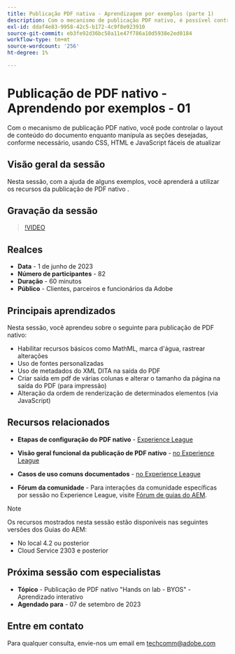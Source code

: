 ```yaml
---
title: Publicação PDF nativa - Aprendizagem por exemplos (parte 1)
description: Com o mecanismo de publicação PDF nativo, é possível controlar o layout de conteúdo do documento enquanto manipula as seções desejadas, conforme necessário, usando CSS, HTML e JavaScript de fácil atualização.
exl-id: ddaf4e83-9958-42c5-b172-4c9f8e923910
source-git-commit: eb3fe92d36bc58a11e47f786a10d5938e2ed0184
workflow-type: tm+mt
source-wordcount: '256'
ht-degree: 1%

---
```


# Publicação de PDF nativo - Aprendendo por exemplos - 01

Com o mecanismo de publicação PDF nativo, você pode controlar o layout de conteúdo do documento enquanto manipula as seções desejadas, conforme necessário, usando CSS, HTML e JavaScript fáceis de atualizar

## Visão geral da sessão

Nesta sessão, com a ajuda de alguns exemplos, você aprenderá a utilizar os recursos da publicação de PDF nativo .

## Gravação da sessão

>[!VIDEO](https://video.tv.adobe.com/v/3420092/native-pdf-aem-guides?quality=12&learn=on)

## Realces

- **Data** - 1 de junho de 2023
- **Número de participantes** - 82
- **Duração** - 60 minutos
- **Público** - Clientes, parceiros e funcionários da Adobe

## Principais aprendizados

Nesta sessão, você aprendeu sobre o seguinte para publicação de PDF nativo:
- Habilitar recursos básicos como MathML, marca d&#39;água, rastrear alterações
- Uso de fontes personalizadas
- Uso de metadados do XML DITA na saída do PDF
- Criar saída em pdf de várias colunas e alterar o tamanho da página na saída do PDF (para impressão)
- Alteração da ordem de renderização de determinados elementos (via JavaScript)


## Recursos relacionados

- **Etapas de configuração do PDF nativo** - [Experience League](https://experienceleague.adobe.com/docs/experience-manager-guides-learn/tutorials/knowledge-base/kb-articles/publishing/configuring-aem-environment-for-native-pdf-publishing.html?lang=en)

- **Visão geral funcional da publicação de PDF nativo** - [no Experience League](https://experienceleague.adobe.com/docs/experience-manager-guides-learn/tutorials/knowledge-base/expert-session/native-pdf-publishing-essentials-feb23.html?lang=en)

- **Casos de uso comuns documentados** - [no Experience League](https://experienceleague.adobe.com/docs/experience-manager-guides-learn/tutorials/install-guide/on-prem-ig/output-gen-config/config-native-pdf-publish/content-styles/stylesheet.html?lang=en)

- **Fórum da comunidade** - Para interações da comunidade específicas por sessão no Experience League, visite  [Fórum de guias do AEM](https://experienceleaguecommunities.adobe.com/t5/experience-manager-guides/bd-p/xml-documentation-discussions).

>[!NOTE]
>
> Os recursos mostrados nesta sessão estão disponíveis nas seguintes versões dos Guias do AEM:
> - No local 4.2 ou posterior
> - Cloud Service 2303 e posterior

## Próxima sessão com especialistas

- **Tópico** - Publicação de PDF nativo &quot;Hands on lab - BYOS&quot; - Aprendizado interativo
- **Agendado para** - 07 de setembro de 2023

## Entre em contato

Para qualquer consulta, envie-nos um email em <techcomm@adobe.com>
